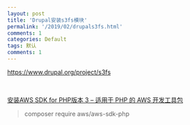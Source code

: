 ```yaml
---
layout: post
title: 'Drupal安装s3fs模块'
permalink: '/2019/02/drupals3fs.html'
comments: 1
categories: Default
tags: 默认
comments: 1
---
```

https://www.drupal.org/project/s3fs

&nbsp;

[安装AWS SDK for PHP版本 3 – 适用于 PHP 的 AWS 开发工具包](https://docs.aws.amazon.com/zh_cn/sdk-for-php/v3/developer-guide/getting-started_installation.html)

>  
> composer require aws/aws-sdk-php
> &nbsp;